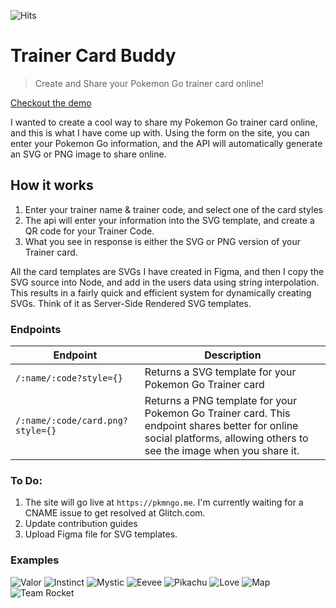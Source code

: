 ![Hits](https://hitcounter.pythonanywhere.com/count/tag.svg?url=https%3A%2F%2Fgithub.com%2Fimmannino%2Fpkmngo.me)

# Trainer Card Buddy

> Create and Share your Pokemon Go trainer card online!

[Checkout the demo](https://pkmngo.me/demo)

I wanted to create a cool way to share my Pokemon Go trainer card online, and this is what I have come up with. Using the form on the site, you can enter your Pokemon Go information, and the API will automatically generate an SVG or PNG image to share online.

## How it works
1. Enter your trainer name & trainer code, and select one of the card styles
2. The api will enter your information into the SVG template, and create a QR code for your Trainer Code.
3. What you see in response is either the SVG or PNG version of your Trainer card.

All the card templates are SVGs I have created in Figma, and then I copy the SVG source into Node, and add in the users data using string interpolation. This results in a fairly quick and efficient system for dynamically creating SVGs. Think of it as Server-Side Rendered SVG templates.

### Endpoints
| Endpoint | Description |
| -------- | ----------- |
| `/:name/:code?style={}` | Returns a SVG template for your Pokemon Go Trainer card |
| `/:name/:code/card.png?style={}` | Returns a PNG template for your Pokemon Go Trainer card. This endpoint shares better for online social platforms, allowing others to see the image when you share it. |


### To Do:

1. The site will go live at `https://pkmngo.me`. I'm currently waiting for a CNAME issue to get resolved at Glitch.com.
2. Update contribution guides
3. Upload Figma file for SVG templates.


### Examples
![Valor](https://pkmngo.me/Valor/0414-5988-7356/card.svg?style=valor)
![Instinct](https://pkmngo.me/Instinct/0414-5988-7356/card.svg?style=instinct)
![Mystic](https://pkmngo.me/Mystic/0414-5988-7356/card.svg?style=mystic)
![Eevee](https://pkmngo.me/Eevee/0414-5988-7356/card.svg?style=eevee)
![Pikachu](https://pkmngo.me/Pikachu/0414-5988-7356/card.svg?style=pikachu)
![Love](https://pkmngo.me/Love/0414-5988-7356/card.svg?style=love)
![Map](https://pkmngo.me/Map/0414-5988-7356/card.svg?style=map)
![Team Rocket](https://pkmngo.me/Team%20Rocket%20Dark/0414-5988-7356/card.svg?style=rocketDark)


